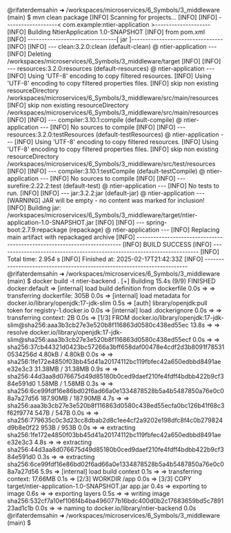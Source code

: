 @rifaterdemsahin ➜ /workspaces/microservices/6_Symbols/3_middleware (main) $ mvn clean package
[INFO] Scanning for projects...
[INFO] 
[INFO] -------------------< com.example:ntier-application >--------------------
[INFO] Building NtierApplication 1.0-SNAPSHOT
[INFO]   from pom.xml
[INFO] --------------------------------[ jar ]---------------------------------
[INFO] 
[INFO] --- clean:3.2.0:clean (default-clean) @ ntier-application ---
[INFO] Deleting /workspaces/microservices/6_Symbols/3_middleware/target
[INFO] 
[INFO] --- resources:3.2.0:resources (default-resources) @ ntier-application ---
[INFO] Using 'UTF-8' encoding to copy filtered resources.
[INFO] Using 'UTF-8' encoding to copy filtered properties files.
[INFO] skip non existing resourceDirectory /workspaces/microservices/6_Symbols/3_middleware/src/main/resources
[INFO] skip non existing resourceDirectory /workspaces/microservices/6_Symbols/3_middleware/src/main/resources
[INFO] 
[INFO] --- compiler:3.10.1:compile (default-compile) @ ntier-application ---
[INFO] No sources to compile
[INFO] 
[INFO] --- resources:3.2.0:testResources (default-testResources) @ ntier-application ---
[INFO] Using 'UTF-8' encoding to copy filtered resources.
[INFO] Using 'UTF-8' encoding to copy filtered properties files.
[INFO] skip non existing resourceDirectory /workspaces/microservices/6_Symbols/3_middleware/src/test/resources
[INFO] 
[INFO] --- compiler:3.10.1:testCompile (default-testCompile) @ ntier-application ---
[INFO] No sources to compile
[INFO] 
[INFO] --- surefire:2.22.2:test (default-test) @ ntier-application ---
[INFO] No tests to run.
[INFO] 
[INFO] --- jar:3.2.2:jar (default-jar) @ ntier-application ---
[WARNING] JAR will be empty - no content was marked for inclusion!
[INFO] Building jar: /workspaces/microservices/6_Symbols/3_middleware/target/ntier-application-1.0-SNAPSHOT.jar
[INFO] 
[INFO] --- spring-boot:2.7.9:repackage (repackage) @ ntier-application ---
[INFO] Replacing main artifact with repackaged archive
[INFO] ------------------------------------------------------------------------
[INFO] BUILD SUCCESS
[INFO] ------------------------------------------------------------------------
[INFO] Total time:  2.954 s
[INFO] Finished at: 2025-02-17T21:42:33Z
[INFO] ------------------------------------------------------------------------
@rifaterdemsahin ➜ /workspaces/microservices/6_Symbols/3_middleware (main) $ docker build -t ntier-backend .
[+] Building 15.4s (9/9) FINISHED                                                            docker:default
 => [internal] load build definition from dockerfile                                                   0.0s
 => => transferring dockerfile: 305B                                                                   0.0s
 => [internal] load metadata for docker.io/library/openjdk:17-jdk-slim                                 0.5s
 => [auth] library/openjdk:pull token for registry-1.docker.io                                         0.0s
 => [internal] load .dockerignore                                                                      0.0s
 => => transferring context: 2B                                                                        0.0s
 => [1/3] FROM docker.io/library/openjdk:17-jdk-slim@sha256:aaa3b3cb27e3e520b8f116863d0580c438ed55ec  13.8s
 => => resolve docker.io/library/openjdk:17-jdk-slim@sha256:aaa3b3cb27e3e520b8f116863d0580c438ed55ecf  0.0s
 => => sha256:37cb44321d0423bc57266a3bff658daf00478e4cdf2d3b8091f785310534256d 4.80kB / 4.80kB         0.0s
 => => sha256:1fe172e4850f03bb45d41a20174112bc119fbfec42a650edbbd8491aee32e3c3 31.38MB / 31.38MB       0.9s
 => => sha256:44d3aa8d076675d49d85180b0ced9daef210fe4fdff4bdbb422b9cf384e591d0 1.58MB / 1.58MB         0.3s
 => => sha256:6ce99fdf16e86bd02f6ad66a0e1334878528b5a4b5487850a76e0c08a7a27d56 187.90MB / 187.90MB     4.7s
 => => sha256:aaa3b3cb27e3e520b8f116863d0580c438ed55ecfa0bc126b41f68c3f62f9774 547B / 547B             0.0s
 => => sha256:779635c0c3d23cc8dbab2d8c1ee4cf2a9202e198dfc8f4c0b279824d9b8e0f22 953B / 953B             0.0s
 => => extracting sha256:1fe172e4850f03bb45d41a20174112bc119fbfec42a650edbbd8491aee32e3c3              4.8s
 => => extracting sha256:44d3aa8d076675d49d85180b0ced9daef210fe4fdff4bdbb422b9cf384e591d0              0.3s
 => => extracting sha256:6ce99fdf16e86bd02f6ad66a0e1334878528b5a4b5487850a76e0c08a7a27d56              5.9s
 => [internal] load build context                                                                      0.1s
 => => transferring context: 17.66MB                                                                   0.1s
 => [2/3] WORKDIR /app                                                                                 0.0s
 => [3/3] COPY target/ntier-application-1.0-SNAPSHOT.jar app.jar                                       0.4s
 => exporting to image                                                                                 0.6s
 => => exporting layers                                                                                0.5s
 => => writing image sha256:532cf7a10ef106f4b4ba496077b16bdc400d0b2c17683659bd5c789123ad1c1b           0.0s
 => => naming to docker.io/library/ntier-backend                                                       0.0s
@rifaterdemsahin ➜ /workspaces/microservices/6_Symbols/3_middleware (main) $ 
